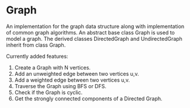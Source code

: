 # Graph
An implementation for the graph data structure along with implementation of common graph algorithms.
An abstract base class Graph is used to model a graph.
The derived classes DirectedGraph and UndirectedGraph inherit from class Graph.

Currently added features:
   1. Create a Graph with N vertices.
   2. Add an unweighted edge between two vertices u,v.
   3. Add a weighted edge between two vertices u,v.
   4. Traverse the Graph using BFS or DFS.
   5. Check if the Graph is cyclic. 
   6. Get the strongly connected components of a Directed Graph.
